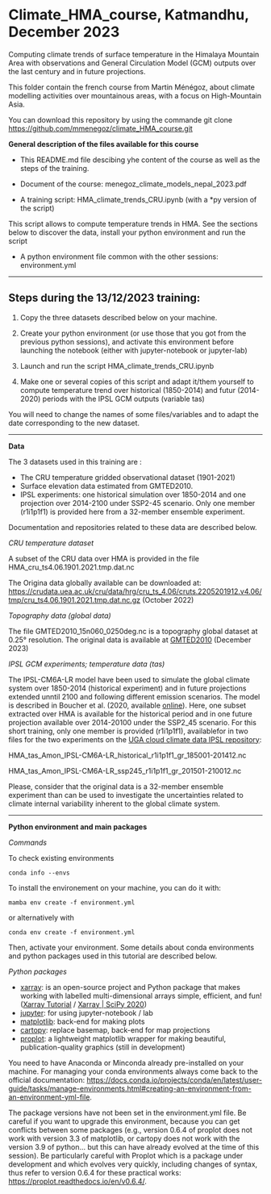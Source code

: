 <!-- #region -->
# Climate_HMA_course, Katmandhu, December 2023

Computing climate trends of surface temperature in the Himalaya Mountain Area with observations and General Circulation Model (GCM) outputs over the last century and in future projections.

This folder contain the french course from Martin Ménégoz, about climate modelling activities over mountainous areas, with a focus on High-Mountain Asia.

You can download this repository by using the commande git clone https://github.com/mmenegoz/climate_HMA_course.git

**General description of the files available for this course**

* This README.md file descibing yhe content of the course as well as the steps of the training.

* Document of the course: menegoz_climate_models_nepal_2023.pdf

* A training script: HMA_climate_trends_CRU.ipynb (with a *py version of the script)

This script allows to compute temperature trends in HMA. See the sections below to discover the data, install your python environment and run the script

* A python environment file common with the other sessions: environment.yml

-----------------------------------------------------------------------

Steps during the 13/12/2023 training:
-------------------------------------

1. Copy the three datasets described below on your machine.

2. Create your python environment (or use those that you got from the previous python sessions), and activate this environment before launching the notebook (either with jupyter-notebook or jupyter-lab)

3. Launch and run the script HMA_climate_trends_CRU.ipynb

4. Make one or several copies of this script and adapt it/them yourself to compute temperature trend over historical (1850-2014) and futur (2014-2020) periods with the IPSL GCM outputs (variable tas)

You will need to change the names of some files/variables and to adapt the date corresponding to the new dataset.

-----------------------------------------------------------------------

**Data**

The 3 datasets used in this training are :

* The CRU temperature gridded observational dataset (1901-2021)
* Surface elevation data estimated from GMTED2010.
* IPSL experiments: one historical simulation over 1850-2014 and one projection over 2014-2100 under SSP2-45 scenario. Only one member (r1i1p1f1) is provided here from a 32-member ensemble experiment.

Documentation and repositories related to these data are described below.

*CRU temperature dataset*

A subset of the CRU data over HMA is provided in the file HMA_cru_ts4.06.1901.2021.tmp.dat.nc

The Origina data globally available can be downloaded at: https://crudata.uea.ac.uk/cru/data/hrg/cru_ts_4.06/cruts.2205201912.v4.06/tmp/cru_ts4.06.1901.2021.tmp.dat.nc.gz (October 2022)

*Topography data (global data)*

The file GMTED2010_15n060_0250deg.nc is a topography global dataset at 0.25° resolution. The original data is available at [GMTED2010](https://www.temis.nl/data/gmted2010/index.php) (December 2023)

*IPSL GCM experiments; temperature data (tas)*

The IPSL-CM6A-LR model have been used to simulate the global climate system over 1850-2014 (historical experiment) and in future projections extended unntil 2100 and following different emission scenarios. The model is described in Boucher et al. (2020, available [online](https://agupubs.onlinelibrary.wiley.com/doi/full/10.1029/2019MS002010)). Here, one subset extracted over HMA is available for the historical period and in one future projection available over 2014-20100 under the SSP2_45 scenario. For this short training, only one member is provided (r1i1p1f1), availablefor in two files for the two experiments on the [UGA cloud climate data IPSL repository](https://cloud.univ-grenoble-alpes.fr/apps/files/?dir=/2023_TU_winter_school/Data/05_climate/IPSL_r1i1p1f1&fileid=792576253):

HMA_tas_Amon_IPSL-CM6A-LR_historical_r1i1p1f1_gr_185001-201412.nc

HMA_tas_Amon_IPSL-CM6A-LR_ssp245_r1i1p1f1_gr_201501-210012.nc

Please, consider that the original data is a 32-member ensemble experiment than can be used to investigate the uncertainties related to climate internal variability inherent to the global climate system.

-----------------------------------------------------------------------

**Python environment and main packages**

*Commands*

To check existing environments

	conda info --envs

To install the environement on your machine, you can do it with:

	mamba env create -f environment.yml

or alternatively with

	conda env create -f environment.yml

Then, activate your environment. Some details about conda environments and python packages used in this tutorial are described below.

*Python packages*

- [xarray](http://xarray.pydata.org/en/stable/): is an open-source project and Python package that makes working with labelled multi-dimensional arrays simple, efficient, and fun! ([Xarray Tutorial](https://xarray-contrib.github.io/xarray-tutorial/) / [Xarray | SciPy 2020](https://www.youtube.com/watch?v=mecN-Ph_-78&list=PLYx7XA2nY5Gde-6QO98KUJ9iL_WW4rgYf&index=4))
- [jupyter](https://jupyter.org/): for using jupyter-notebook / lab
- [matplotlib](https://matplotlib.org/): back-end for making plots
- [cartopy](https://scitools.org.uk/cartopy/docs/latest/): replace basemap, back-end for map projections
- [proplot](https://proplot.readthedocs.io/en/stable/): a lightweight matplotlib wrapper for making beautiful, publication-quality graphics (still in development)

You need to have Anaconda or Minconda already pre-installed on your machine. For managing your conda environments always come back to the official documentation: https://docs.conda.io/projects/conda/en/latest/user-guide/tasks/manage-environments.html#creating-an-environment-from-an-environment-yml-file.

The package versions have not been set in the environment.yml file. Be careful if you want to upgrade this environment, because you can get conflicts between some packages (e.g., version 0.6.4 of proplot does not work with version 3.3 of matplotlib, or cartopy does not work with the version 3.9 of python... but this can have already evolved at the time of this session). Be particularly careful with Proplot which is a package under development and which evolves very quickly, including changes of syntax, thus refer to version 0.6.4 for these practical works: https://proplot.readthedocs.io/en/v0.6.4/.

<!-- #endregion -->

